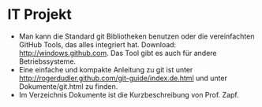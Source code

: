 IT Projekt
===

* Man kann die Standard git Bibliotheken benutzen oder die vereinfachten GitHub Tools, das alles integriert hat. Download: http://windows.github.com. Das Tool gibt es auch für andere Betriebssysteme.
* Eine einfache und kompakte Anleitung zu git ist unter http://rogerdudler.github.com/git-guide/index.de.html und unter Dokumente/git.html zu finden. 
* Im Verzeichnis Dokumente ist die Kurzbeschreibung von Prof. Zapf.
